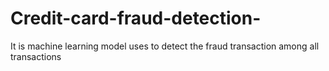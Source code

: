 # Credit-card-fraud-detection-
It is machine learning model uses to detect the fraud transaction among all transactions

